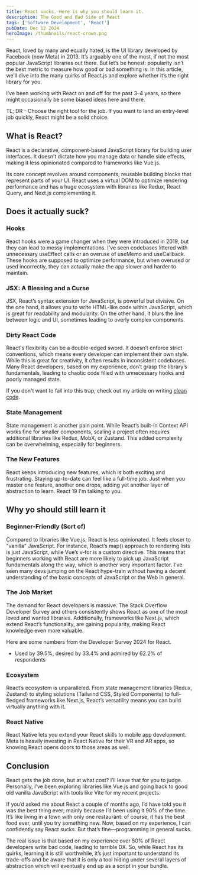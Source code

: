 ```yaml
---
title: React sucks. Here is why you should learn it.
description: The Good and Bad Side of React
tags: ['Software Development', 'React']
pubDate: Dec 12 2024
heroImage: /thumbnails/react-crown.png
---
```


React, loved by many and equally hated, is the UI library developed by Facebook (now Meta) in 2013. It’s arguably one of the most, if not the most popular JavaScript libraries out there. But let’s be honest: popularity isn’t the best metric to measure how good or bad something is. In this article, we’ll dive into the many quirks of React.js and explore whether it’s the right library for you.

I’ve been working with React on and off for the past 3–4 years, so there might occasionally be some biased ideas here and there.

TL; DR - Choose the right tool for the job. If you want to land an entry-level job quickly, React might be a solid choice.

## What is React?
React is a declarative, component-based JavaScript library for building user interfaces. It doesn’t dictate how you manage data or handle side effects, making it less opinionated compared to frameworks like Vue.js.

Its core concept revolves around components; reusable building blocks that represent parts of your UI. React uses a virtual DOM to optimize rendering performance and has a huge ecosystem with libraries like Redux, React Query, and Next.js complementing it.

## Does it actually suck?
### Hooks
React hooks were a game changer when they were introduced in 2019, but they can lead to messy implementations. I’ve seen codebases littered with unnecessary useEffect calls or an overuse of useMemo and useCallback. These hooks are supposed to optimize performance, but when overused or used incorrectly, they can actually make the app slower and harder to maintain.

### JSX: A Blessing and a Curse
JSX, React’s syntax extension for JavaScript, is powerful but divisive. On the one hand, it allows you to write HTML-like code within JavaScript, which is great for readability and modularity. On the other hand, it blurs the line between logic and UI, sometimes leading to overly complex components.

### Dirty React Code
React's flexibility can be a double-edged sword. It doesn’t enforce strict conventions, which means every developer can implement their own style. While this is great for creativity, it often results in inconsistent codebases. Many React developers, based on my experience, don’t grasp the library’s fundamentals, leading to chaotic code filled with unnecessary hooks and poorly managed state.

If you don't want to fall into this trap, check out my article on writing [clean code](/blog/clean-code).

### State Management
State management is another pain point. While React’s built-in Context API works fine for smaller components, scaling a project often requires additional libraries like Redux, MobX, or Zustand. This added complexity can be overwhelming, especially for beginners.

### The New Features
React keeps introducing new features, which is both exciting and frustrating. Staying up-to-date can feel like a full-time job. Just when you master one feature, another one drops, adding yet another layer of abstraction to learn. React 19 I'm talking to you.

## Why yo should still learn it
### Beginner-Friendly (Sort of)
Compared to libraries like Vue.js, React is less opinionated. It feels closer to "vanilla" JavaScript. For instance, React’s map() approach to rendering lists is just JavaScript, while Vue’s v-for is a custom directive. This means that beginners working with React are more likely to pick up JavaScript fundamentals along the way, which is another very important factor. I've seen many devs jumping on the React hype-train without having a decent understanding of the basic concepts of JavaScript or the Web in general.

### The Job Market
The demand for React developers is massive. The Stack Overflow Developer Survey and others consistently shows React as one of the most loved and wanted libraries. Additionally, frameworks like Next.js, which extend React’s functionality, are gaining popularity, making React knowledge even more valuable.

Here are some numbers from the Developer Survey 2024 for React.

- Used by 39.5%, desired by 33.4% and admired by 62.2% of respondents

### Ecosystem
React’s ecosystem is unparalleled. From state management libraries (Redux, Zustand) to styling solutions (Tailwind CSS, Styled Components) to full-fledged frameworks like Next.js, React’s versatility means you can build virtually anything with it.

### React Native
React Native lets you extend your React skills to mobile app development. Meta is heavily investing in React Native for their VR and AR apps, so knowing React opens doors to those areas as well.

## Conclusion
React gets the job done, but at what cost? I’ll leave that for you to judge. Personally, I’ve been exploring libraries like Vue.js and going back to good old vanilla JavaScript with tools like Vite for my recent projects.

If you’d asked me about React a couple of months ago, I’d have told you it was the best thing ever; mainly because I’d been using it 90% of the time. It’s like living in a town with only one restaurant: of course, it has the best food ever, until you try something new. Now, based on my experience, I can confidently say React sucks. But that’s fine—programming in general sucks.

The real issue is that based on my experience over 50% of React developers write bad code, leading to terrible DX. So, while React has its quirks, learning it is still worthwhile, it’s just important to understand its trade-offs and be aware that it is only a tool hiding under several layers of abstraction which will eventually end up as a script in your bundle.